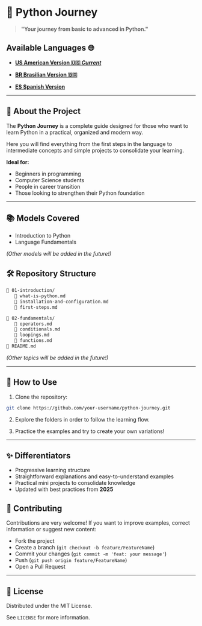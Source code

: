 # 🐍 Python Journey

> **"Your journey from basic to advanced in Python."**

## Available Languages 🌐

- **[US American Version 🇺🇸 *Current*](https://github.com/Karlos-Eduardo-Mrqs/Python-Journey/blob/main/README.md)**

- **[BR Brasilian Version 🇧🇷](https://github.com/Karlos-Eduardo-Mrqs/Python-Journey/blob/main/readmes/README-BR.md)**

- **[ES Spanish Version](https://github.com/Karlos-Eduardo-Mrqs/Python-Journey/blob/main/readmes/README-ES.md)**

---

## 📖 About the Project

The **Python Journey** is a complete guide designed for those who want to learn Python in a practical, organized and modern way.

Here you will find everything from the first steps in the language to intermediate concepts and simple projects to consolidate your learning.

**Ideal for:**

- Beginners in programming
- Computer Science students
- People in career transition
- Those looking to strengthen their Python foundation

---

## 📚 Models Covered

- Introduction to Python
- Language Fundamentals

*(Other models will be added in the future!)*

## 🛠️ Repository Structure

```bash
🔹 01-introduction/
   🔹 what-is-python.md
   🔹 installation-and-configuration.md
   🔹 first-steps.md

🔹 02-fundamentals/
   🔹 operators.md
   🔹 conditionals.md
   🔹 loopings.md
   🔹 functions.md
🔹 README.md
```

*(Other topics will be added in the future!)*

---

## 🚀 How to Use

1. Clone the repository:

```bash
git clone https://github.com/your-username/python-journey.git
```

2. Explore the folders in order to follow the learning flow.

3. Practice the examples and try to create your own variations!

---

## ✨ Differentiators

- Progressive learning structure
- Straightforward explanations and easy-to-understand examples
- Practical mini projects to consolidate knowledge
- Updated with best practices from **2025**

## 📢 Contributing

Contributions are very welcome! 
If you want to improve examples, correct information or suggest new content:

- Fork the project
- Create a branch (`git checkout -b feature/FeatureName`)
- Commit your changes (`git commit -m 'feat: your message'`)
- Push (`git push origin feature/FeatureName`)
- Open a Pull Request

---

## 📜 License

Distributed under the MIT License.

See `LICENSE` for more information.

